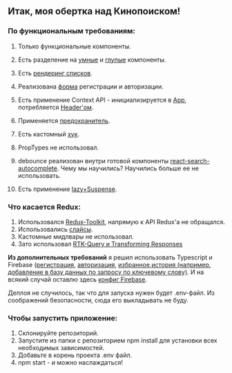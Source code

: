 ## Итак, моя обертка над Кинопоиском! 

### По функциональным требованиям: 

1. Только функциональные компоненты.
 
2. Есть разделение на [умные](https://github.com/jeegoraf/kinopoisk_wrapper/blob/master/src/components/Header.tsx) и [глупые](https://github.com/jeegoraf/kinopoisk_wrapper/blob/master/src/components/SignInAndRegister.tsx) компоненты.
3. Есть [рендеринг списков](https://github.com/jeegoraf/kinopoisk_wrapper/blob/master/src/components/FilmsList.tsx).
4. Реализована [форма](https://github.com/jeegoraf/kinopoisk_wrapper/blob/master/src/components/Form.tsx) регистрации и авторизации.
5. Есть применение Context API - инициализируется в [App](https://github.com/jeegoraf/kinopoisk_wrapper/blob/master/src/App.tsx), потребляется [Header'ом](https://github.com/jeegoraf/kinopoisk_wrapper/blob/master/src/components/Header.tsx).
6. Применяется [предохранитель](https://github.com/jeegoraf/kinopoisk_wrapper/blob/master/src/components/FilmsList.tsx).
7. Есть кастомный [хук](https://github.com/jeegoraf/kinopoisk_wrapper/blob/master/src/hooks/useAuth.ts).
8. PropTypes не использовал.
9. debounce реализован внутри готовой компоненты [react-search-autocomplete](https://github.com/sickdyd/react-search-autocomplete). Чему мы научились? Научились больше ее не использовать.
10. Есть применение [lazy+Suspense](https://github.com/jeegoraf/kinopoisk_wrapper/blob/master/src/App.tsx).


### Что касается Redux:
1. Использовался [Redux-Toolkit](https://github.com/jeegoraf/kinopoisk_wrapper/blob/master/src/store/store.ts), напрямую к API Redux'a не обращался.
2. Использовались [слайсы](https://github.com/jeegoraf/kinopoisk_wrapper/blob/master/src/store/slices/userSlice.ts).
3. Кастомные мидлвары не использовал.
4. Зато использовал [RTK-Query и Transforming Responses](https://github.com/jeegoraf/kinopoisk_wrapper/blob/master/src/api.ts)
 
 <b>Из дополнительных требований</b> я решил использовать Typescript и Firebase ([регистрация](https://github.com/jeegoraf/kinopoisk_wrapper/blob/master/src/components/Register.tsx), [авторизация](https://github.com/jeegoraf/kinopoisk_wrapper/blob/master/src/components/SignIn.tsx), [избранное](https://github.com/jeegoraf/kinopoisk_wrapper/blob/master/src/components/buttons/AddToFavouritesButton.tsx),[история (например, добавление в базу данных по запросу по ключевому слову)](https://github.com/jeegoraf/kinopoisk_wrapper/blob/master/src/components/SearchPanel.tsx). И на всякий случай оставлю здесь [конфиг Firebase](https://github.com/jeegoraf/kinopoisk_wrapper/blob/master/src/firebase.ts). 
<br>

Деплоя не случилось, так что для запуска нужен будет .env-файл. Из соображений безопасности, cюда его выкладывать не буду.
### Чтобы запустить приложение: 
1. Склонируйте репозиторий.
2. Запустите из папки с репозиторием npm install для установки всех необходимых зависимостей.
3. Добавьте в корень проекта .env файл.
4. npm start - и можно наслаждаться!

 

